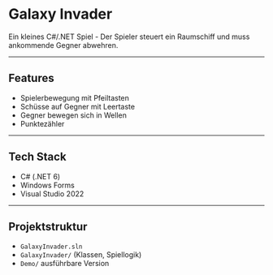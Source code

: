 # Galaxy Invader

Ein kleines C#/.NET Spiel - 
Der Spieler steuert ein Raumschiff und muss ankommende Gegner abwehren.

---

## Features
- Spielerbewegung mit Pfeiltasten
- Schüsse auf Gegner mit Leertaste
- Gegner bewegen sich in Wellen
- Punktezähler

---

## Tech Stack
- C# (.NET 6)
- Windows Forms
- Visual Studio 2022

---

## Projektstruktur
- `GalaxyInvader.sln`
- `GalaxyInvader/` (Klassen, Spiellogik)  
- `Demo/` ausführbare Version
